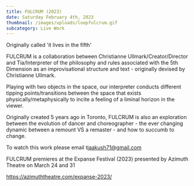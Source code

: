 ```yaml
---
title: FULCRUM (2023)
date: Saturday February 4th, 2023
thumbnail: /images/uploads/loopfulcrum.gif
subcategory: Live Work
---
```

O﻿riginally called 'it lives in the fifth' 

F﻿ULCRUM is a collaboration between Christianne Ullmark/Creator/Director and Tia/Interpreter of the philosophy and rules associated with the 5th Dimension as an improvisational structure and text - originally devised by Christianne Ullmark. 

P﻿laying with two objects in the space, our interpreter conducts different tipping points/transitions between the space that exists physically/metaphysically to incite a feeling of a liminal horizon in the viewer. 

O﻿riginally created 5 years ago in Toronto, FULCRUM is also an exploration between the evolution of dancer and choreographer - the ever changing dynamic between a remount VS a remaster - and how to succumb to change. 

T﻿o watch this work please email t﻿iaakush71@gmail.com

F﻿ULCRUM premieres at the Expanse Festival (2023) presented by Azimuth Theatre on March 24 and 31

<https://azimuththeatre.com/expanse-2023/>